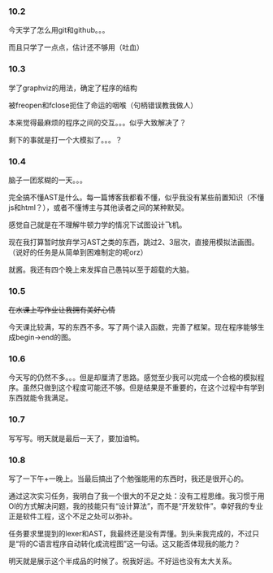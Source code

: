 ### 10.2

今天学了怎么用git和github。。。

而且只学了一点点，估计还不够用（吐血）

### 10.3

学了graphviz的用法，确定了程序的结构

被freopen和fclose扼住了命运的咽喉（句柄错误教我做人）

本来觉得最麻烦的程序之间的交互。。。似乎大致解决了？

剩下的事就是打一个大模拟了。。。？

### 10.4

脑子一团浆糊的一天。。。

完全搞不懂AST是什么。每一篇博客我都看不懂，似乎我没有某些前置知识（不懂js和html？），或者不懂博主与其他读者之间的某种默契。

感觉自己就是在不理解牛顿力学的情况下试图设计飞机。

现在我打算暂时放弃学习AST之类的东西，跳过2、3层次，直接用模拟法画图。（说好的任务是从简单到困难制定的呢orz）

就酱。我还有四个晚上来发挥自己愚钝以至于超载的大脑。

### 10.5

~~在水课上写作业让我拥有美好心情~~

今天课比较满，写的东西不多。写了两个读入函数，完善了框架。现在程序能够生成begin->end的图。

### 10.6

今天写的仍然不多。。。但是却厘清了思路。感觉至少我可以完成一个合格的模拟程序。虽然只做到这个程度可能还不够。但是结果是不重要的，在这个过程中有学到东西就能令我满足。

### 10.7

写写写。明天就是最后一天了，要加油鸭。

### 10.8

写了一下午+一晚上。当最后搞出了个勉强能用的东西时，我还是很开心的。

通过这次实习任务，我明白了我一个很大的不足之处：没有工程思维。我习惯于用OI的方式解决问题，我的技能只有“设计算法”，而不是“开发软件”。幸好我的专业正是软件工程，这个不足之处可以弥补。

任务要求里提到的lexer和AST，我最终还是没有弄懂。到头来我完成的，不过只是“将的C语言程序自动转化成流程图”这一句话。这又能否体现我的能力？

明天就是展示这个半成品的时候了。祝我好运。不好运也没有太大关系。